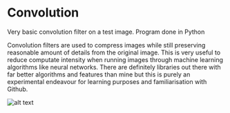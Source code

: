 # Convolution
Very basic convolution filter on a test image. Program done in Python

Convolution filters are used to compress images while still preserving reasonable amount of details from the original image. This is very useful to reduce computate intensity when running images through machine learning algorithms like neural networks. There are definitely libraries out there with far better algorithms and features than mine but this is purely an experimental endeavour for learning purposes and familiarisation with Github.   

![alt text](https://kalfiq@github.com/kalfiq/Convolution/main/test.jpg?raw=true)
